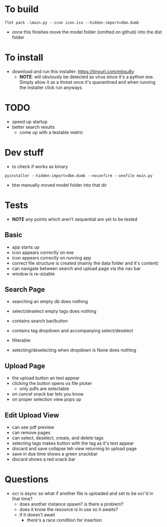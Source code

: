 # To build

```
flet pack .\main.py --icon icon.ico --hidden-import=dbm.dumb
```
- once this finishes move the model folder (omitted on github) into the dist folder

# To install
<!-- need to update link when new version compiles -->
- download and run this installer: https://tinyurl.com/mbsu8y
    - **NOTE**: will obviously be detected as virus since it's a python exe. Simply allow it as a threat once it's quarantined and when running the installer click run anyways

# TODO
- speed up startup
- better search results
    - come up with a testable metric

# Dev stuff
- to check if works as binary
```
pyinstaller --hidden-import=dbm.dumb --noconfirm --onefile main.py
```
- btw manually moved model folder into that dir

# Tests
- **NOTE** any points which aren't sequential are yet to be tested

## Basic
- app starts up
- icon appears correctly on exe
- icon appears correctly on running app
- correct file structure is created (mainly the data folder and it's content)
- can navigate between search and upload page via the nav bar
- window is re-sizable

## Search Page
- searching an empty db does nothing
- select/deselect empty tags does nothing
- contains search bar/button
- contains tag dropdown and accompanying select/deselect

- filterable
- selecting/deselecting when dropdown is None does nothing

## Upload Page
- the upload button an text appear
- clicking the button opens os file picker
    - only pdfs are selectable
- on cancel snack bar lets you know
- on proper selection view pops up

## Edit Upload View
- can see pdf preview
- can remove pages
- can select, deselect, create, and delete tags
- selecting tags makes button with the tag as it's text appear
- discard and save collapse teh view returning to upload page
- save in due time shows a green snackbar
- discard shows a red snack bar

# Questions
- ocr is async so what if another file is uploaded and set to be ocr'd in that time?
    - does another instance spawn? is there a problem?
    - does it know the resource is in use so it awaits?
    - if it doesn't await
        - there's a race condition for insertion

<!-- i have a function that setups up the layout for a page in my app. One element in the layout is the save button whose callback does some io then calls an async function that uses a model. The result if the async function is used to insert into a database. To be clear everything is synchronous except for the async function my callback uses. It's this way because teh model may take time to give a result but the user doesn't need to know that and have a slow experience. But since this allows the user to continue using the app, what happens if they click the save button again before teh model is finished or the database is written to? Does it wait for the resources or do i have a race condition? -->
